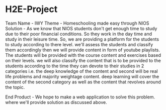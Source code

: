 # H2E-Project
 Team Name - IWY
 Theme - Homeschooling made easy through NIOS
 Solution - 
 As we know that NIOS students don't get enough time to study due to their poor financial conditions. So they work in the day time and study in their leisure time. So,
we are providing a platform for the students to study according to there level. we'll assess the students and classify them accordingly then we will provide content in form of youtube playlists. The students will be provided with the course content and exercises based on their levels. we will also classify the content that is to be provided to the students according to the time they can devote to their studies in 2 categories i.e. the deep knowledge of the content and second will be real life problems and majority weightage content. deep learning will cover the content of the second category as well as the content that revolves around the topic.

End Product - 
We hope to make a web application to solve this problem. where we'll provide solution as discussed above.
